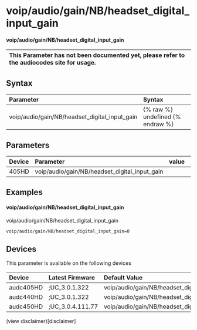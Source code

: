 ﻿---
description: voip/audio/gain/NB/headset_digital_input_gain
search: false
---

# voip/audio/gain/NB/headset_digital_input_gain

#### voip/audio/gain/NB/headset_digital_input_gain


| This Parameter has not been documented yet, please refer to the audiocodes site for usage.  |
| :--- |

## Syntax
| Parameter | Syntax |
| :--- | :--- |
|voip/audio/gain/NB/headset_digital_input_gain | {% raw %} undefined {% endraw %} |

## Parameters
|Device|Parameter|value|Description|
|:---|:---|:---|:---|
| 405HD | voip/audio/gain/NB/headset_digital_input_gain |  |  |

## Examples
#### voip/audio/gain/NB/headset_digital_input_gain

voip/audio/gain/NB/headset_digital_input_gain

```
voip/audio/gain/NB/headset_digital_input_gain=0
```

## Devices
This parameter is available on the following devices

| Device | Latest Firmware | Default Value |
|:---|:---|:---|
| audc405HD | ;UC_3.0.1.322 | voip/audio/gain/NB/headset_digital_input_gain=0 
| audc440HD | ;UC_3.0.1.322 | voip/audio/gain/NB/headset_digital_input_gain=0 
| audc450HD | ;UC_3.0.4.111.77 | voip/audio/gain/NB/headset_digital_input_gain=0 

(view disclaimer)[disclaimer]
